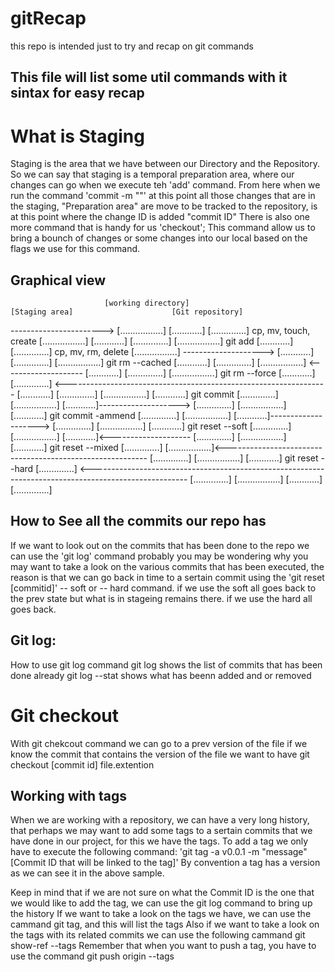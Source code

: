 # gitRecap
this repo is intended just to try and recap on git commands

## This file will list some util commands with it sintax for easy recap 

# What is Staging 
Staging is the area that we have between our Directory and the Repository. So we can say that staging is a temporal preparation area, where our changes can go when we execute teh 'add' command.
From here when we run the command 'commit -m ""' at this point all those changes that are in the staging, "Preparation area" are move to be tracked to the repository, is at this point where the change ID is added "commit ID"
There is also one more command that is handy for us 'checkout'; This command allow us to bring a bounch of changes or some changes into our local based on the flags we use for this command.

## Graphical view
                         [working directory]                        [Staging area]                      [Git repository]
-----------------------> [.................]                        [............]                      [..............]
cp, mv, touch, create    [.................]                        [............]                      [..............]
                         [.................] git add <file>         [............]                      [..............]
cp, mv, rm, delete       [.................] -------------------->  [............]                      [..............]
                         [.................] git rm --cached <file> [............]                      [..............]
                         [.................] <--------------------  [............]                      [..............] 
                         [.................]  git rm --force        [............]                      [..............]
<-----------------------------------------------------------------  [............]                      [..............]
                         [.................]                        [............] git commit           [..............]
                         [.................]                        [............]--------------------> [..............]
                         [.................]                        [............] git commit -ammend   [..............]
                         [.................]                        [............]--------------------> [..............]
                         [.................]                        [............] git reset --soft     [..............]
                         [.................]                        [............]<-------------------- [..............]
                         [.................]                        [............] git reset --mixed    [..............]
                         [.................]<---------------------------------------------------------- [..............]
                         [.................]                        [............] git reset --hard     [..............]
<------------------------------------------------------------------------------------------------------ [..............]
                         [.................]                        [............]                      [..............]

## How to See all the commits our repo has 
If we want to look out on the commits that has been done to the repo we can use the 'git log' command
probably you may be wondering why you may want to take a look on the various commits that has been executed, the reason is that we can go back in time to a sertain commit using the 'git reset [commitid]' -- soft or -- hard command.
if we use the soft all goes back to the prev state but what is in stageing remains there.
if we use the hard all goes back.
## Git log:
How to use git log command 
git log shows the list of commits that has been done already 
git log --stat shows what has beenn added and or removed

# Git checkout 
With git chekcout command we can go to a prev version of the file if we know the commit that contains the version of the file we want to have 
git checkout [commit id] file.extention

## Working with tags
When we are working with a repository, we can have a very long history, that perhaps we may want to add some tags to a sertain commits that we have done in our project, for this we have the tags.
To add a tag we only have to execute the following command:
'git tag -a v0.0.1 -m "message" [Commit ID that will be linked to the tag]'
By convention a tag has a version as we can see it in the above sample.

Keep in mind that if we are not sure on what the Commit ID is the one that we would like to add the tag,  we can use the git log command to bring up the history
If we want to take a look on the tags we have, we can use the cammand 
git tag, and this will list the tags
Also if we want to take a look on the tags with its related commits we can use the following cammand
git show-ref --tags
Remember that when you want to push a tag, you have to use the command git push origin --tags 
